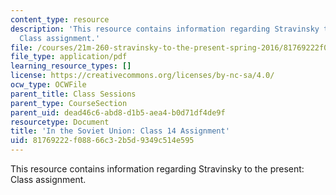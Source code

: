 ```yaml
---
content_type: resource
description: 'This resource contains information regarding Stravinsky to the present:
  Class assignment.'
file: /courses/21m-260-stravinsky-to-the-present-spring-2016/81769222f08866c32b5d9349c514e595_MIT21M_260S16_assn14.pdf
file_type: application/pdf
learning_resource_types: []
license: https://creativecommons.org/licenses/by-nc-sa/4.0/
ocw_type: OCWFile
parent_title: Class Sessions
parent_type: CourseSection
parent_uid: dead46c6-abd8-d1b5-aea4-b0d71df4de9f
resourcetype: Document
title: 'In the Soviet Union: Class 14 Assignment'
uid: 81769222-f088-66c3-2b5d-9349c514e595
---
```

This resource contains information regarding Stravinsky to the present: Class assignment.